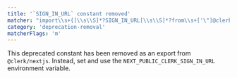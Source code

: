 ```yaml
---
title: '`SIGN_IN_URL` constant removed'
matcher: "import\\s+{[\\s\\S]*?SIGN_IN_URL[\\s\\S]*?from\\s+['\"]@clerk\\/nextjs[\\s\\S]*?['\"]"
category: 'deprecation-removal'
matcherFlags: 'm'
---
```


This deprecated constant has been removed as an export from `@clerk/nextjs`. Instead, set and use the `NEXT_PUBLIC_CLERK_SIGN_IN_URL` environment variable.
